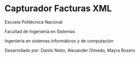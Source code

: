 # Capturador Facturas XML

Escuela Politécnica Nacional

Facultad de Ingeniería en Sistemas

Ingeniería en sistemas informáticos y de computación


Desarrollado por: Danilo Nieto, Alexander Olmedo, Mayra Rosero

